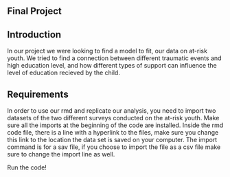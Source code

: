 Final Project
-------------
Introduction
------------
In our project we were looking to find a model to fit, our data on at-risk youth. 
We tried to find a connection between different traumatic events and high education level,
and how different types of support can influence the level of education recieved by the child.

Requirements
------------
In order to use our rmd and replicate our analysis, you need to import two datasets of the two different surveys conducted on the at-risk youth.
Make sure all the imports at the beginning of the code are installed.
Inside the rmd code file, there is a line with a hyperlink to the files, make sure you change this link to the location the data set is saved on your computer.
The import command is for a sav file, if you choose to import the file as a csv file make sure to change the import line as well.

Run the code!
